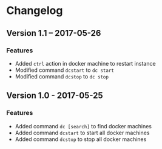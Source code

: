 Changelog
=========

Version 1.1 – 2017-05-26
------------------------

### Features

* Added `ctrl` action in docker machine to restart instance
* Modified command `dcstart` to `dc start`
* Modified command `dcstop` to `dc stop`

Version 1.0 - 2017-05-25
------------------------

### Features

* Added command `dc [search]` to find docker machines
* Added command `dcstart` to start all docker machines
* Added command `dcstop` to stop all docker machines
